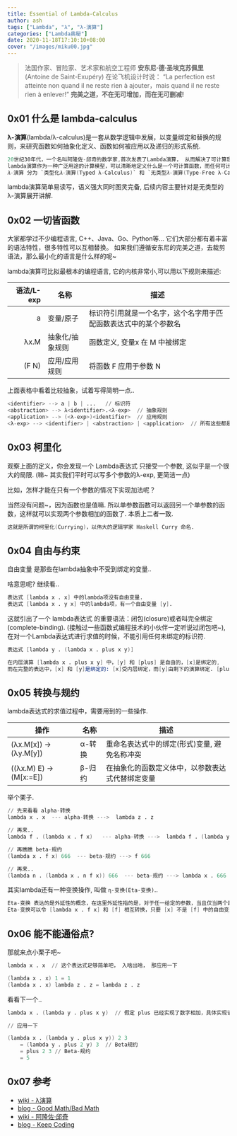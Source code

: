 ```yaml
---
title: Essential of Lambda-Calculus
author: ash
tags: ["Lambda", "λ", "λ-演算"]
categories: ["Lambda奥秘"]
date: 2020-11-18T17:10:10+08:00
cover: "/images/miku00.jpg"
---
```


> 法国作家、冒险家、艺术家和航空工程师 **安东尼·德·圣埃克苏佩里** (Antoine de Saint-Exupéry) 在论飞机设计时说：
> “La perfection est atteinte non quand il ne reste rien à ajouter，mais quand il ne reste rien à enlever!”
> **完美之道，不在无可增加，而在无可删减!**

## 0x01 什么是 lambda-calculus

**λ-演算**(lambda/λ-calculus)是一套从数学逻辑中发展，以变量绑定和替换的规则，来研究函数如何抽象化定义、函数如何被应用以及递归的形式系统.

```s
20世纪30年代，一个名叫阿隆佐-邱奇的数学家,首次发表了Lambda演算， 从而解决了可计算理论中的判定性问题.
lambda演算作为一种广泛用途的计算模型，可以清晰地定义什么是一个可计算函数，而任何可计算函数都能以这种形式表达和求值.
𝜆-演算 分为 `类型化𝜆-演算(Typed λ-Calculus)` 和 `无类型𝜆-演算(Type-Free λ-Calculus)` 也称为 `朴素λ-演算(Naive λ-Calculs)`.
```

lambda演算简单易读写，语义强大同时图灵完备, 后续内容主要针对是无类型的λ-演算展开讲解.

## 0x02 一切皆函数

大家都学过不少编程语言, C++、Java、Go、Python等... 它们大部分都有着丰富的语法特性，很多特性可以互相替换。
如果我们遵循安东尼的完美之道，去裁剪语法，那么最小化的语言是什么样的呢~

lambda演算可比拟最根本的编程语言, 它的内核非常小,可以用以下规则来描述:

|语法/L-exp|名称|描述|
|--:|---|---|
|a    |变量/原子     |标识符引用就是一个名字，这个名字用于匹配函数表达式中的某个参数名|
|λx.M |抽象化/抽象规则|函数定义, 变量x 在 M 中被绑定|
|(F N)|应用/应用规则  |将函数 F 应用于参数 N |

上面表格中看着比较抽象，试着写得简明一点..

```s
<identifier> --> a | b | ...   // 标识符
<abstraction> --> λ<identifier>.<λ-exp>  // 抽象规则
<application> --> (<λ-exp>)<identifier>  // 应用规则
<λ-exp> --> <identifier> | <abstraction> | <application>  // 所有这些都是 λ表达式
```

## 0x03 柯里化

观察上面的定义，你会发现一个 Lambda表达式 只接受一个参数, 这似乎是一个很大的局限. (嘛~ 其实我们平时可以写多个参数的λ-exp, 更简洁一点)

比如，怎样才能在只有一个参数的情况下实现加法呢？

当然没有问题~，因为函数也是值嘛. 所以单参数函数可以返回另一个单参数的函数，这样就可以实现两个参数相加的函数了. 本质上二者一致.

```s
这就是所谓的柯里化(Currying)，以伟大的逻辑学家 Haskell Curry 命名.
```

## 0x04 自由与约束

自由变量 是那些在lambda抽象中不受到绑定的变量..

啥意思呢? 继续看..

```s
表达式 [lambda x . x] 中的lambda项没有自由变量. 
表达式 [lambda x . y x] 中的lambda项，有一个自由变量 [y].
```

这就引出了一个 lambda表达式 的重要语法：闭包(closure)或者叫完全绑定(complete-binding). (接触过一些函数式编程技术的小伙伴一定听说过闭包吧~), 在对一个Lambda表达式进行求值的时候，不能引用任何未绑定的标识符.

```s
表达式 [lambda y . (lambda x . plus x y)]

在内层演算 [lambda x . plus x y] 中，[y] 和 [plus] 是自由的，[x]是绑定的, 
而在完整的表达中，[x] 和 [y]是绑定的: [x]受内层绑定，而[y]由剩下的演算绑定. [plus]仍然是自由变量.
```

## 0x05 转换与规约

lambda表达式的求值过程中，需要用到的一些操作.

|操作|名称|描述|
|---|---|---|
|(λx.M[x]) -> (λy.M[y])  |α-转换 |重命名表达式中的绑定(形式)变量, 避免名称冲突|
|((λx.M) E) -> (M[x:=E]) |β-归约 |在抽象化的函数定义体中，以参数表达式代替绑定变量|

举个栗子.

```s
// 先来看看 alpha-转换
lambda x . x  --- alpha-转换 --->  lambda z . z

// 再来..
lambda f . (lambda x . f x)   --- alpha-转换 --->  lambda f . (lambda y . f y)

// 再瞧瞧 beta-规约
(lambda x . f x) 666  --- beta-规约 ---> f 666

// 再来..
(lambda n . (lambda x . n f x)) 666  --- beta-规约 ---> lambda x . 666 f x
```

其实lambda还有一种变换操作, 叫做 `η-变换(Eta-变换)`..

```s
Eta-变换 表达的是外延性的概念，在这里外延性指的是，对于任一给定的参数，当且仅当两个函数得到的结果都一致，则它们将被视同为一个函数.
Eta-变换可以令 [lambda x . f x] 和 [f] 相互转换，只要 [x] 不是 [f] 中的自由变量.
```

## 0x06 能不能通俗点?

那就来点小栗子吧~

```s
lambda x . x  // 这个表达式足够简单吧， 入啥出啥， 那应用一下

(lambda x . x) 1 = 1
(lambda x . x) lambda z . z = lambda z . z
```

看看下一个..

```s
lambda x . (lambda y . plus x y)  // 假定 plus 已经实现了数字相加，具体实现请看下回分解吧~

// 应用一下

(lambda x . (lambda y . plus x y)) 2 3
    = (lambda y . plus 2 y) 3  // Beta规约
    = plus 2 3 // Beta-规约
    = 5 
```

## 0x07 参考

* [wiki - λ演算](https://zh.wikipedia.org/wiki/%CE%9B%E6%BC%94%E7%AE%97)
* [blog - Good Math/Bad Math](http://goodmath.blogspot.com/)
* [wiki - 阿隆佐·邱奇](https://zh.wikipedia.org/wiki/%E9%98%BF%E9%9A%86%E4%BD%90%C2%B7%E9%82%B1%E5%A5%87)
* [blog - Keep Coding](https://liujiacai.net/blog/2014/10/12/lambda-calculus-introduction/)